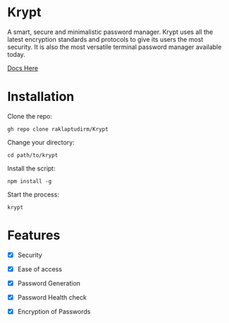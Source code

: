 # Krypt
 A smart, secure and minimalistic password manager. Krypt uses all the latest encryption standards and protocols to give its users the most security. It is also the most versatile terminal password manager available today.
 
[Docs Here](https://github.com/Mkorp-Official/Krypt/wiki)

# Installation

Clone the repo:

```
gh repo clone raklaptudirm/Krypt
```

Change your directory:

```
cd path/to/krypt
```

Install the script:

```
npm install -g
```

Start the process:

```
krypt
```

# Features

- [x] Security
- [x] Ease of access
- [x] Password Generation
- [x] Password Health check
- [x] Encryption of Passwords



